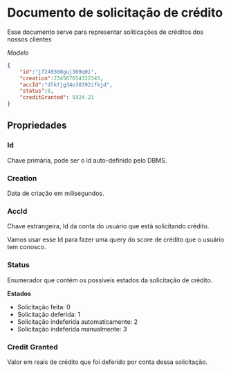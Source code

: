 # Documento de solicitação de crédito

Esse documento serve para representar soliticações de créditos dos nossos clientes


_Modelo_

```json
{   
    "id":"jf249308guj309q0i",
    "creation":234567654322345,
    "accId":"dlkfjg34o30392ifkjd",
    "status":0,
    "creditGranted": 9324.21
}
```


## Propriedades

### Id

Chave primária, pode ser o id auto-definido pelo DBMS.

### Creation

Data de criação em milisegundos.

### AccId

Chave estrangeira, Id da conta do usuário que está solicitando crédito.

Vamos usar esse Id para fazer uma query do score de crédito que o usuário tem conosco.

### Status

Enumerador que contém os possíveis estados da solicitação de crédito.

__Estados__
- Solicitação feita: 0
- Solicitação deferida: 1
- Solicitação indeferida automaticamente: 2
- Solicitação indeferida manualmente: 3

### Credit Granted

Valor em reais de crédito que foi deferido por conta dessa solicitação.